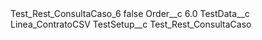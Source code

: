 <?xml version="1.0" encoding="UTF-8"?>
<CustomMetadata xmlns="http://soap.sforce.com/2006/04/metadata" xmlns:xsi="http://www.w3.org/2001/XMLSchema-instance" xmlns:xsd="http://www.w3.org/2001/XMLSchema">
    <label>Test_Rest_ConsultaCaso_6</label>
    <protected>false</protected>
    <values>
        <field>Order__c</field>
        <value xsi:type="xsd:double">6.0</value>
    </values>
    <values>
        <field>TestData__c</field>
        <value xsi:type="xsd:string">Linea_ContratoCSV</value>
    </values>
    <values>
        <field>TestSetup__c</field>
        <value xsi:type="xsd:string">Test_Rest_ConsultaCaso</value>
    </values>
</CustomMetadata>
